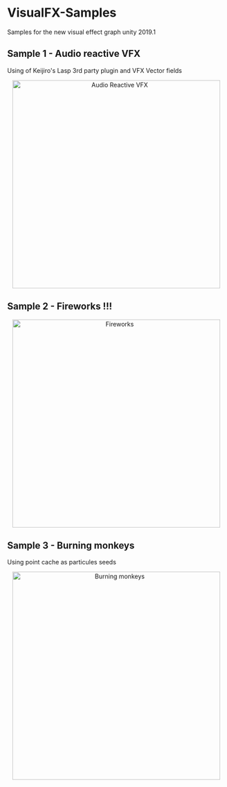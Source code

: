 # VisualFX-Samples
Samples for the new visual effect graph unity 2019.1

## Sample 1 - Audio reactive VFX 
Using of Keijiro's Lasp 3rd party plugin and VFX Vector fields

<p align="center">
  <img src="https://i.imgur.com/zwLLd20.gif" alt="Audio Reactive VFX" width="480"></img>
</p>

## Sample 2 - Fireworks !!!
<p align="center">
  <img src="https://i.imgur.com/BsfgOwD.gif" alt="Fireworks" width="480"></img>
</p>

## Sample 3 - Burning monkeys 
Using point cache as particules seeds

<p align="center">
  <img src="https://i.imgur.com/Tl7obk7.gif" alt="Burning monkeys" width="480"></img>
</p>
